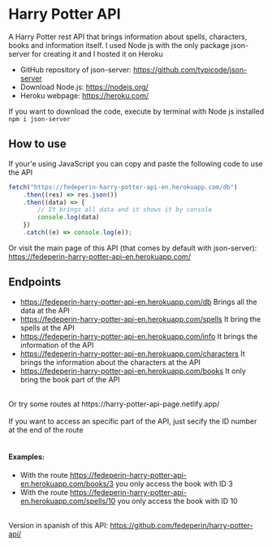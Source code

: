 # Harry Potter API
A Harry Potter rest API that brings information about spells, characters, books and information itself. I used Node js with the only package json-server for creating it and I hosted it on Heroku <br>

- GitHub repository of json-server: https://github.com/typicode/json-server <br>
- Download Node.js: https://nodejs.org/ <br>
- Heroku webpage: https://heroku.com/ <br>

If you want to download the code, execute by terminal with Node js installed  ``npm i json-server``

## How to use
If your'e using JavaScript you can copy and paste the following code to use the API<br>
```javascript
fetch("https://fedeperin-harry-potter-api-en.herokuapp.com/db")
	.then((res) => res.json())
	.then((data) => {
		// It brings all data and it shows it by console
		console.log(data)
	})
	.catch((e) => console.log(e));
```
Or visit the main page of this API (that comes by default with json-server): https://fedeperin-harry-potter-api-en.herokuapp.com/

## Endpoints
- https://fedeperin-harry-potter-api-en.herokuapp.com/db Brings all the data at the API
- https://fedeperin-harry-potter-api-en.herokuapp.com/spells It bring the spells at the API
- https://fedeperin-harry-potter-api-en.herokuapp.com/info It brings the information of the API
- https://fedeperin-harry-potter-api-en.herokuapp.com/characters It brings the information about the characters at the API
- https://fedeperin-harry-potter-api-en.herokuapp.com/books It only bring the book part of the API <br>

<br>
Or try some routes at https://harry-potter-api-page.netlify.app/ <br>
<br>
If you want to access an specific part of the API, just secify the ID number at the end of the route<br><br>


#### Examples: 
* With the route https://fedeperin-harry-potter-api-en.herokuapp.com/books/3 you only access the book with ID 3<br>
* With the route https://fedeperin-harry-potter-api-en.herokuapp.com/spells/10 you only access the book with ID 10 <br><br>

Version in spanish of this API: https://github.com/fedeperin/harry-potter-api/
